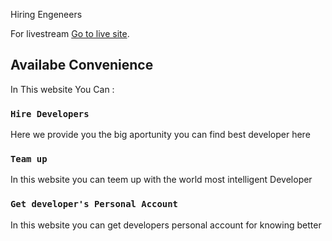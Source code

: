 Hiring Engeneers


For livestream [Go to live site](https://sleepy-curie-c0418e.netlify.app/).

## Availabe Convenience


In This website You Can :

### `Hire Developers`

Here we provide you the big aportunity
you can find best developer here 

### `Team up`
In this website you can teem up with the world most intelligent Developer
### `Get developer's Personal Account`
 In this website you can get developers personal account for knowing better



